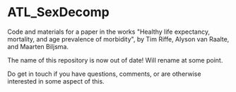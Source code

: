 # ATL_SexDecomp
Code and materials for a paper in the works "Healthy life expectancy, mortality, and age prevalence of morbidity", by Tim Riffe, Alyson van Raalte, and Maarten Biljsma. 

The name of this repository is now out of date! Will rename at some point.

Do get in touch if you have questions, comments, or are otherwise interested in some aspect of this.
